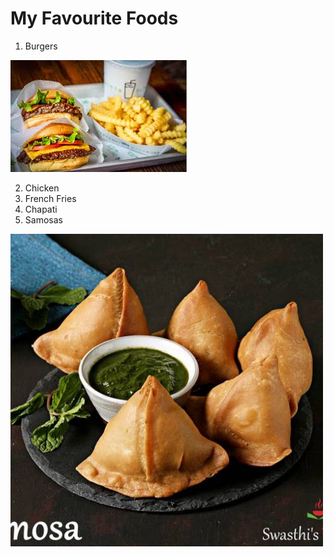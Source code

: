 # My Favourite Foods

1. Burgers

![Burgers and Fries](burgers_fries.jpeg)

2. Chicken
3. French Fries
4. Chapati
5. Samosas

![Samosas](samosas.jpg)
